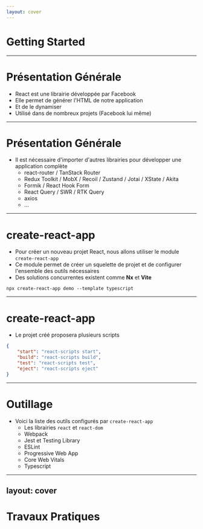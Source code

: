 ```yaml
---
layout: cover
---
```


# Getting Started

---

# Présentation Générale

* React est une librairie développée par Facebook
* Elle permet de générer l'HTML de notre application
* Et de le dynamiser
* Utilisé dans de nombreux projets (Facebook lui même)

--- 

# Présentation Générale

* Il est nécessaire d'importer d'autres librairies pour développer une application complète
    * react-router / TanStack Router
    * Redux Toolkit / MobX / Recoil / Zustand / Jotai / XState / Akita
    * Formik / React Hook Form
    * React Query / SWR / RTK Query
    * axios
    * ...

---

# create-react-app

* Pour créer un nouveau projet React, nous allons utiliser le module `create-react-app`
* Ce module permet de créer un squelette de projet et de configurer l'ensemble des outils nécessaires
* Des solutions concurrentes existent comme **Nx** et **Vite**

```shell
npx create-react-app demo --template typescript
```

---

# create-react-app

* Le projet créé proposera plusieurs scripts

```json
{
    "start": "react-scripts start",
    "build": "react-scripts build",
    "test": "react-scripts test",
    "eject": "react-scripts eject"
}
```

---

# Outillage

* Voici la liste des outils configurés par `create-react-app`
    * Les librairies `react` et `react-dom`
    * Webpack
    * Jest et Testing Library
    * ESLint
    * Progressive Web App
    * Core Web Vitals
    * Typescript

---
layout: cover
---

# Travaux Pratiques
